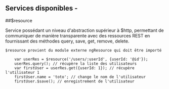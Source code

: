 ## Services disponibles -
##$resource


Service possédant un niveau d'abstraction supérieur à $http, permettant de communiquer de manière transparente avec
des ressources REST en fournissant des méthodes query, save, get, remove, delete.

``` $resource provient du module externe ngResource qui doit être importé ```

        var userRes = $resource('/users/:userId', {userId: '@id'});
        userRes.query(); // récupère la liste des utilisateurs
        var firstUser = userRes.get({userId: 1}); // récupère l'utilisateur 1
        firstUser.name = 'toto'; // change le nom de l'utilisateur
        firstUser.$save(); // enregistrement de l'utilisateur
